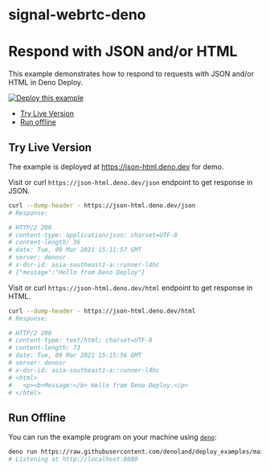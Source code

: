 # signal-webrtc-deno

# Respond with JSON and/or HTML

This example demonstrates how to respond to requests with JSON and/or HTML in
Deno Deploy.

[![Deploy this example](https://deno.com/deno-deploy-button.svg)](https://dash.deno.com/new?url=https://raw.githubusercontent.com/drunkod/signal-webrtc-deno/mod.js)





- [Try Live Version](#try-live-version)
- [Run offline](#run-offline)

## Try Live Version

The example is deployed at https://json-html.deno.dev for demo.

Visit or curl `https://json-html.deno.dev/json` endpoint to get response in
JSON.

```sh
curl --dump-header - https://json-html.deno.dev/json
# Response:

# HTTP/2 200
# content-type: application/json; charset=UTF-8
# content-length: 36
# date: Tue, 09 Mar 2021 15:11:57 GMT
# server: denosr
# x-dsr-id: asia-southeast1-a::runner-l4hc
# {"message":"Hello from Deno Deploy"}
```

Visit or curl `https://json-html.deno.dev/html` endpoint to get response in
HTML.

```sh
curl --dump-header - https://json-html.deno.dev/html
# Response:

# HTTP/2 200
# content-type: text/html; charset=UTF-8
# content-length: 73
# date: Tue, 09 Mar 2021 15:15:56 GMT
# server: denosr
# x-dsr-id: asia-southeast1-a::runner-l4hc
# <html>
#   <p><b>Message:</b> Hello from Deno Deploy.</p>
# </html>
```

## Run Offline

You can run the example program on your machine using
[`deno`](https://github.com/denoland/deno):

```sh
deno run https://raw.githubusercontent.com/denoland/deploy_examples/main/json_html/mod.js
# Listening at http://localhost:8080
```
